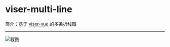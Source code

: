 # viser-multi-line

简介：基于 [viser-vue](https://viserjs.github.io/) 的多条折线图

---

![截图](https://531431988.github.io/vue-component-library/components/viser-multi-line/thumbnail.png)
